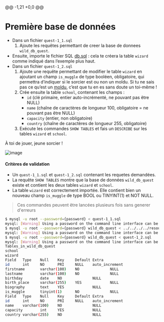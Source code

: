 @@ -1,21 +0,0 @@
# Première base de données

- Dans un fichier `quest-1_1.sql`
  1. Ajoute les requêtes permettant de creer la base de donnees `wild_db_quest`.
- Ensuite, importe le fichier SQL [db.sql](../../../../resources/Bdd/Mysql/quest1.sql) : cela te créera la table `wizard` comme indiqué dans l’exemple plus haut.
- Dans un fichier `quest-1_2.sql`
  1. Ajoute une requête permettant de modifier le table `wizard` en ajoutant un champ `is_muggle` de type booléen, obligatoire, qui permettra d’indiquer si le sorcier est ou non un moldu. Si tu ne sais pas ce qu’est un [moldu](https://fr.wikipedia.org/wiki/Univers_de_Harry_Potter#Moldus), c’est que tu en es sans doute un toi-même !
  2. Crée ensuite la table `school`, contenant les champs :
     - `id` (clé primaire, entier auto-incrémenté, ne pouvant pas être NULL)
     - `name` (chaîne de caractères de longueur 100, obligatoire = ne pouvant pas être NULL)
     - `capacity` (entier, non obligatoire)
     - `country` (chaîne de caractères de longueur 255, obligatoire)
  3. Exécute les commandes `SHOW TABLES` et fais un `DESCRIBE` sur les tables `wizard` et `school`.

À toi de jouer, jeune sorcier !

![image](http://images.innoveduc.fr/bdd/harry_spell.gif)

#### Critères de validation
- Un `quest-1_1.sql` et `quest-1_2.sql` contenant les requetes demandées.
- La requête `SHOW TABLES` montre que la base de données `wild_db_quest` existe et contient les deux tables `wizard` et `school`.
- La table `wizard` est correctement importée. Elle contient bien un nouveau champ `is_muggle` de type BOOL ou TINYINT(1) et NOT NULL.

> Ces commandes peuvent être lancées plusieurs fois sans generer d'erreurs
```bash
$ mysql -u root --password={password} < quest-1_1.sql
mysql: [Warning] Using a password on the command line interface can be insecure.
$ mysql -u root --password={password} wild_db_quest < ../../../../resources/Bdd/Mysql/quest1.sql
mysql: [Warning] Using a password on the command line interface can be insecure.
$ mysql -u root --password={password} wild_db_quest < quest-1_2.sql
mysql: [Warning] Using a password on the command line interface can be insecure.
Tables_in_wild_db_quest
school
wizard
Field   Type    Null    Key     Default Extra
id      int     NO      PRI     NULL    auto_increment
firstname       varchar(100)    NO              NULL
lastname        varchar(100)    NO              NULL
birthday        date    NO              NULL
birth_place     varchar(255)    YES             NULL
biography       text    YES             NULL
is_muggle       tinyint(1)      NO              NULL
Field   Type    Null    Key     Default Extra
id      int     NO      PRI     NULL    auto_increment
name    varchar(100)    NO              NULL
capacity        int     YES             NULL
country varchar(255)    NO              NULL
```
